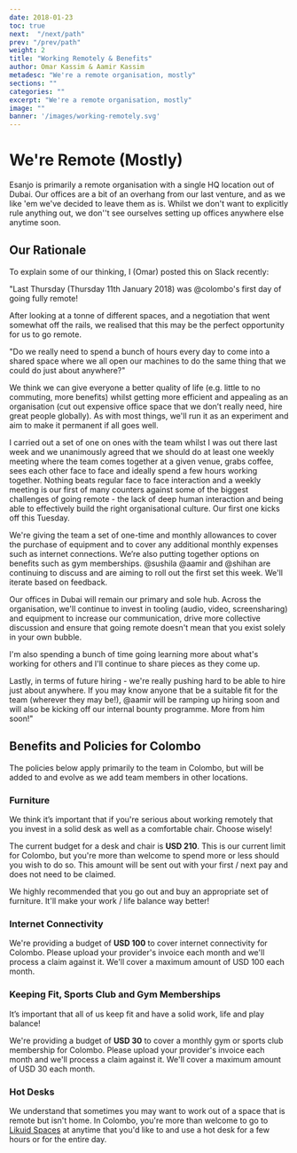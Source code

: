 ```yaml
---
date: 2018-01-23
toc: true
next:  "/next/path"
prev: "/prev/path"
weight: 2
title: "Working Remotely & Benefits"
author: Omar Kassim & Aamir Kassim
metadesc: "We're a remote organisation, mostly"
sections: ""
categories: ""
excerpt: "We're a remote organisation, mostly"
image: ""
banner: '/images/working-remotely.svg'
---
```


# We're Remote (Mostly)

Esanjo is primarily a remote organisation with a single HQ location out of Dubai. Our offices are a bit of an overhang from our last venture, and as we like 'em we've decided to leave them as is. Whilst we don't want to explicitly rule anything out, we don''t see ourselves setting up offices anywhere else anytime soon.

## Our Rationale

To explain some of our thinking, I (Omar) posted this on Slack recently:

"Last Thursday (Thursday 11th January 2018) was @colombo's first day of going fully remote!

After looking at a tonne of different spaces, and a negotiation that went somewhat off the rails, we realised that this may be the perfect opportunity for us to go remote.

"Do we really need to spend a bunch of hours every day to come into a shared space where we all open our machines to do the same thing that we could do just about anywhere?"

We think we can give everyone a better quality of life (e.g. little to no commuting, more benefits) whilst getting more efficient and appealing as an organisation (cut out expensive office space that we don’t really need, hire great people globally). As with most things, we'll run it as an experiment and aim to make it permanent if all goes well.

I carried out a set of one on ones with the team whilst I was out there last week and we unanimously agreed that we should do at least one weekly meeting where the team comes together at a given venue, grabs coffee, sees each other face to face and ideally spend a few hours working together. Nothing beats regular face to face interaction and a weekly meeting is our first of many counters against some of the biggest challenges of going remote - the lack of deep human interaction and being able to effectively build the right organisational culture. Our first one kicks off this Tuesday.

We're giving the team a set of one-time and monthly allowances to cover the purchase of equipment and to cover any additional monthly expenses such as internet connections. We’re also putting together options on benefits such as gym memberships. @sushila @aamir and @shihan are continuing to discuss and are aiming to roll out the first set this week. We'll iterate based on feedback.

Our offices in Dubai will remain our primary and sole hub. Across the organisation, we'll continue to invest in tooling (audio, video, screensharing) and equipment to increase our communication, drive more collective discussion and ensure that going remote doesn't mean that you exist solely in your own bubble.

I'm also spending a bunch of time going learning more about what's working for others and I'll continue to share pieces as they come up.

Lastly, in terms of future hiring - we're really pushing hard to be able to hire just about anywhere. If you may know anyone that be a suitable fit for the team (wherever they may be!), @aamir will be ramping up hiring soon and will also be kicking off our internal bounty programme. More from him soon!"

## Benefits and Policies for Colombo

The policies below apply primarily to the team in Colombo, but will be added to and evolve as we add team members in other locations.

### Furniture
We think it’s important that if you're serious about working remotely that you invest in a solid desk as well as a comfortable chair. Choose wisely!

The current budget for a desk and chair is **USD 210**. This is our current limit for Colombo, but you're more than welcome to spend more or less should you wish to do so. This amount will be sent out with your first / next pay and does not need to be claimed.

We highly recommended that you go out and buy an appropriate set of furniture. It'll make your work / life balance way better!

### Internet Connectivity
We're providing a budget of **USD 100** to cover internet connectivity for Colombo. Please upload your provider's invoice each month and we'll process a claim against it. We'll cover a maximum amount of USD 100 each month.

### Keeping Fit, Sports Club and Gym Memberships
It’s important that all of us keep fit and have a solid work, life and play balance!

We're providing a budget of **USD 30** to cover a monthly gym or sports club membership for Colombo. Please upload your provider's invoice each month and we'll process a claim against it. We'll cover a maximum amount of USD 30 each month.

### Hot Desks
We understand that sometimes you may want to work out of a space that is remote but isn't home. In Colombo, you're more than welcome to go to [Likuid Spaces](https://www.facebook.com/LikuidSpaces/) at anytime that you'd like to and use a hot desk for a few hours or for the entire day.
